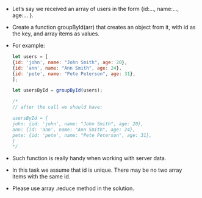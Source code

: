 - Let’s say we received an array of users in the form {id:..., name:..., age:... }.

- Create a function groupById(arr) that creates an object from it, with id as the key, and array items as values.

- For example:
    ```js
    let users = [
    {id: 'john', name: "John Smith", age: 20},
    {id: 'ann', name: "Ann Smith", age: 24},
    {id: 'pete', name: "Pete Peterson", age: 31},
    ];

    let usersById = groupById(users);

    /*
    // after the call we should have:

    usersById = {
    john: {id: 'john', name: "John Smith", age: 20},
    ann: {id: 'ann', name: "Ann Smith", age: 24},
    pete: {id: 'pete', name: "Pete Peterson", age: 31},
    }
    */
    ```

- Such function is really handy when working with server data.

- In this task we assume that id is unique. There may be no two array items with the same id.

- Please use array .reduce method in the solution.
